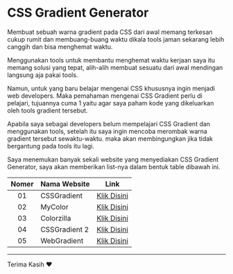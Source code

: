 # CSS Gradient Generator

Membuat sebuah warna gradient pada CSS dari awal memang terkesan cukup rumit dan membuang-buang waktu dikala tools jaman sekarang lebih canggih dan bisa menghemat waktu.

Menggunakan tools untuk membantu menghemat waktu kerjaan saya itu memang solusi yang tepat, alih-alih membuat sesuatu dari awal mendingan langsung aja pakai tools.

Namun, untuk yang baru belajar mengenai CSS khususnya ingin menjadi web developers. Maka pemahaman mengenai CSS Gradient perlu di pelajari, tujuannya cuma 1 yaitu agar saya paham kode yang dikeluarkan oleh tools gradient tersebut.

Apabila saya sebagai developers belum mempelajari CSS Gradient dan menggunakan tools, setelah itu saya ingin mencoba merombak warna gradient tersebut sewaktu-waktu. maka akan membingungkan jika tidak bergantung pada tools itu lagi.

Saya menemukan banyak sekali website yang menyediakan CSS Gradient Generator, saya akan memberikan list-nya dalam bentuk table dibawah ini.

| Nomer  | Nama Website    | Link    |
| :----: | -----------     | ----------- |
| 01     | CSSGradient     | [Klik Disini](https://cssgradient.io/) |
| 02     | MyColor         | [Klik Disini](https://mycolor.space/gradient) |
| 03     | Colorzilla      | [Klik Disini](https://www.colorzilla.com/gradient-editor/) |
| 04     | CSSGradient 2   | [Klik Disini](https://www.css-gradient.com/) |
| 05     | WebGradient     | [Klik Disini](https://webgradients.com/) |

<hr>

Terima Kasih :heart:
